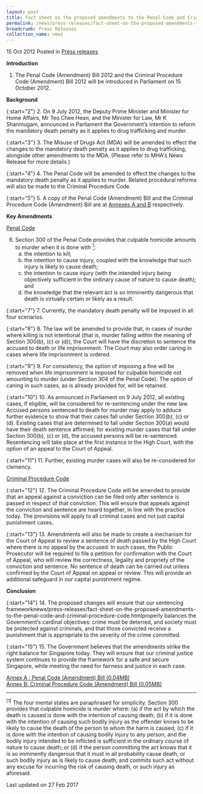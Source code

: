 ```yaml
---
layout: post
title: Fact sheet on the proposed amendments to the Penal Code and Criminal Procedure Code
permalink: /news/press-releases/fact-sheet-on-the-proposed-amendments-to-the-penal-code-and-criminal-procedure-code
breadcrumb: Press Releases
collection_name: news
---
```


15 Oct 2012 Posted in [Press releases](/news/press-releases)

**Introduction**

1. The Penal Code (Amendment) Bill 2012 and the Criminal Procedure Code (Amendment) Bill 2012 will be introduced in Parliament on 15 October 2012.

**Background**

{:start="2"}
2. On 9 July 2012, the Deputy Prime Minister and Minister for Home Affairs, Mr Teo Chee Hean, and the Minister for Law, Mr K Shanmugam, announced in Parliament the Government’s intention to reform the mandatory death penalty as it applies to drug trafficking and murder.

{:start="3"}
3. The Misuse of Drugs Act (MDA) will be amended to effect the changes to the mandatory death penalty as it applies to drug trafficking, alongside other amendments to the MDA. (Please refer to MHA's News Release for more details.)

{:start="4"}
4. The Penal Code will be amended to effect the changes to the mandatory death penalty as it applies to murder. Related procedural reforms will also be made to the Criminal Procedure Code.

{:start="5"}
5. A copy of the Penal Code (Amendment) Bill and the Criminal Procedure Code (Amendment) Bill are at <u>Annexes A and B</u> respectively.

**Key Amendments**

<u>Penal Code</u>

<ol start="6">
<li> Section 300 of the Penal Code provides that culpable homicide amounts to murder when it is done with <a href="#footnote1"><sup>1</sup></a>:

<ol style="list-style-type: lower-alpha;">

<li>the intention to kill;</li>
<li>the intention to cause injury, coupled with the knowledge that such injury is likely to cause death;</li>
<li>the intention to cause injury (with the intended injury being objectively sufficient in the ordinary cause of nature to cause death); and</li>
<li>the knowledge that the relevant act is so imminently dangerous that death is virtually certain or likely as a result.</li>

</ol>


</li>

</ol>


{:start="7"}
7. Currently, the mandatory death penalty will be imposed in all four scenarios.

{:start="8"}
8. The law will be amended to provide that, in cases of murder where killing is not intentional (that is, murder falling within the meaning of Section 300(b), (c) or (d)), the Court will have the discretion to sentence the accused to death or life imprisonment. The Court may also order caning in cases where life imprisonment is ordered.

{:start="9"}
9. For consistency, the option of imposing a fine will be removed when life imprisonment is imposed for culpable homicide not amounting to murder (under Section 304 of the Penal Code). The option of caning in such cases, as is already provided for, will be retained.

{:start="10"}
10. As announced in Parliament on 9 July 2012, all existing cases, if eligible, will be considered for re-sentencing under the new law. Accused persons sentenced to death for murder may apply to adduce further evidence to show that their cases fall under Section 300(b), (c) or (d). Existing cases that are determined to fall under Section 300(a) would have their death sentence affirmed; for existing murder cases that fall under Section 300(b), (c) or (d), the accused persons will be re-sentenced. Resentencing will take place at the first instance in the High Court, with the option of an appeal to the Court of Appeal.

{:start="11"}
11. Further, existing murder cases will also be re-considered for clemency.

<u>Criminal Procedure Code</u>

{:start="12"}
12. The Criminal Procedure Code will be amended to provide that an appeal against a conviction can be filed only after sentence is passed in respect of that conviction. This will ensure that appeals against the conviction and sentence are heard together, in line with the practice today. The provisions will apply to all criminal cases and not just capital punishment cases.

{:start="13"}
13. Amendments will also be made to create a mechanism for the Court of Appeal to review a sentence of death passed by the High Court where there is no appeal by the accused. In such cases, the Public Prosecutor will be required to file a petition for confirmation with the Court of Appeal, who will review the correctness, legality and propriety of the conviction and sentence. No sentence of death can be carried out unless confirmed by the Court of Appeal on appeal or review. This will provide an additional safeguard in our capital punishment regime.


**Conclusion**

{:start="14"}
14. The proposed changes will ensure that our sentencing frameworknews/press-releases/fact-sheet-on-the-proposed-amendments-to-the-penal-code-and-criminal-procedure-code.htmlproperly balances the Government’s cardinal objectives: crime must be deterred, and society must be protected against criminals, and that those convicted receive a punishment that is appropriate to the severity of the crime committed.

{:start="15"}
15. The Government believes that the amendments strike the right balance for Singapore today. They will ensure that our criminal justice system continues to provide the framework for a safe and secure Singapore, while meeting the need for fairness and justice in each case. 


[Annex A : Penal Code (Amendment) Bill (0.04MB)](/files/news/press-releases/2012/10/linkclickff5c.pdf)  
[Annex B: Criminal Procedure Code (Amendment) Bill (0.05MB)](/files/news/press-releases/2012/10/linkclick8203.pdf)

---

<p id="footnote1"><sup>[1]</sup> The four mental states are paraphrased for simplicity. Section 300 provides that culpable homicide is murder where: (a) if the act by which the death is caused is done with the intention of causing death; (b) if it is done with the intention of causing such bodily injury as the offender knows to be likely to cause the death of the person to whom the harm is caused; (c) if it is done with the intention of causing bodily injury to any person, and the bodily injury intended to be inflicted is sufficient in the ordinary course of nature to cause death; or (d) if the person committing the act knows that it is so imminently dangerous that it must in all probability cause death, or such bodily injury as is likely to cause death, and commits such act without any excuse for incurring the risk of causing death, or such injury as aforesaid.</p>


<p class="right-side-updated">Last updated on 27 Feb 2017</p>
